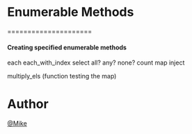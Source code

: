 # Enumerable Methods
=====================

#### Creating specified enumerable methods

each
each_with_index
select
all?
any?
none?
count
map
inject

multiply_els (function testing the map)

Author
======

[@Mike](https://github.com/MarvellousUbani)